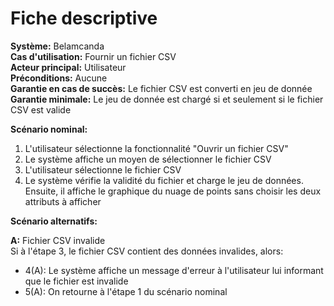# Fiche descriptive

**Système:** Belamcanda \
**Cas d'utilisation:** Fournir un fichier CSV \
**Acteur principal:** Utilisateur \
**Préconditions:** Aucune \
**Garantie en cas de succès:** Le fichier CSV est converti en jeu de donnée \
**Garantie minimale:** Le jeu de donnée est chargé si et seulement si le fichier CSV est valide

**Scénario nominal:**

1. L'utilisateur sélectionne la fonctionnalité "Ouvrir un fichier CSV"
2. Le système affiche un moyen de sélectionner le fichier CSV
3. L'utilisateur sélectionne le fichier CSV
4. Le système vérifie la validité du fichier et charge le jeu de données. Ensuite, il affiche le graphique du nuage de points sans choisir les deux attributs à afficher

**Scénario alternatifs:**

**A:** Fichier CSV invalide \
Si à l'étape 3, le fichier CSV contient des données invalides, alors:
* 4(A): Le système affiche un message d'erreur à l'utilisateur lui informant que le fichier est invalide
* 5(A): On retourne à l'étape 1 du scénario nominal